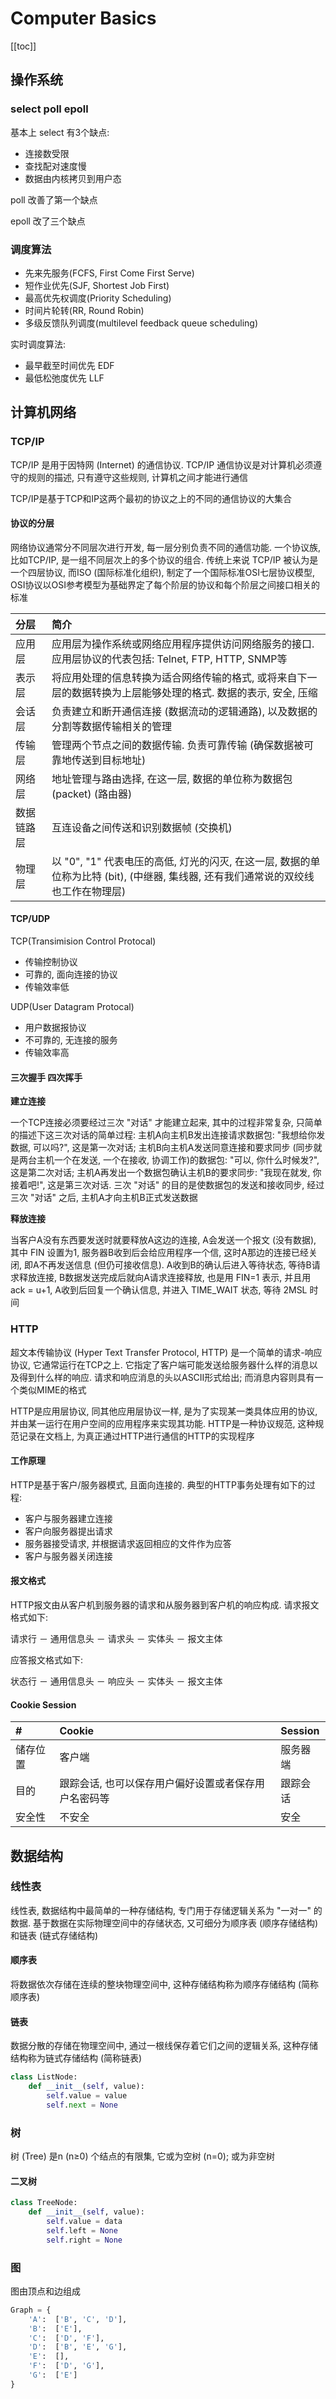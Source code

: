 # Computer Basics

[[toc]]

## 操作系统

### select poll epoll

基本上 select 有3个缺点:

- 连接数受限
- 查找配对速度慢
- 数据由内核拷贝到用户态

poll 改善了第一个缺点

epoll 改了三个缺点

### 调度算法

- 先来先服务(FCFS, First Come First Serve)
- 短作业优先(SJF, Shortest Job First)
- 最高优先权调度(Priority Scheduling)
- 时间片轮转(RR, Round Robin)
- 多级反馈队列调度(multilevel feedback queue scheduling)

实时调度算法:

- 最早截至时间优先 EDF
- 最低松弛度优先 LLF

## 计算机网络

### TCP/IP

TCP/IP 是用于因特网 (Internet) 的通信协议.  TCP/IP 通信协议是对计算机必须遵守的规则的描述, 只有遵守这些规则, 计算机之间才能进行通信

TCP/IP是基于TCP和IP这两个最初的协议之上的不同的通信协议的大集合

#### 协议的分层

网络协议通常分不同层次进行开发, 每一层分别负责不同的通信功能. 一个协议族, 比如TCP/IP, 是一组不同层次上的多个协议的组合.  传统上来说 TCP/IP 被认为是一个四层协议, 而ISO (国际标准化组织), 制定了一个国际标准OSI七层协议模型, OSI协议以OSI参考模型为基础界定了每个阶层的协议和每个阶层之间接口相关的标准

| 分层      | 简介 |
| :------  | :-------    | 
| 应用层    | 应用层为操作系统或网络应用程序提供访问网络服务的接口. 应用层协议的代表包括: Telnet, FTP, HTTP, SNMP等      |
| 表示层    | 将应用处理的信息转换为适合网络传输的格式, 或将来自下一层的数据转换为上层能够处理的格式. 数据的表示, 安全, 压缩       |
| 会话层    | 负责建立和断开通信连接 (数据流动的逻辑通路), 以及数据的分割等数据传输相关的管理      | 
| 传输层    | 管理两个节点之间的数据传输. 负责可靠传输 (确保数据被可靠地传送到目标地址)      | 
| 网络层    | 地址管理与路由选择, 在这一层, 数据的单位称为数据包 (packet) (路由器)      | 
| 数据链路层| 互连设备之间传送和识别数据帧 (交换机)      | 
| 物理层    | 以 "0",  "1" 代表电压的高低, 灯光的闪灭, 在这一层, 数据的单位称为比特 (bit), (中继器, 集线器, 还有我们通常说的双绞线也工作在物理层)      | 


#### TCP/UDP

TCP(Transimision Control Protocal)
- 传输控制协议
- 可靠的, 面向连接的协议
- 传输效率低

UDP(User Datagram Protocal)
- 用户数据报协议
- 不可靠的, 无连接的服务
- 传输效率高

#### 三次握手 四次挥手

**建立连接**

一个TCP连接必须要经过三次 "对话" 才能建立起来, 其中的过程非常复杂, 只简单的描述下这三次对话的简单过程: 主机A向主机B发出连接请求数据包: "我想给你发数据, 可以吗\?", 这是第一次对话; 主机B向主机A发送同意连接和要求同步 (同步就是两台主机一个在发送, 一个在接收, 协调工作)的数据包: "可以, 你什么时候发\?", 这是第二次对话; 主机A再发出一个数据包确认主机B的要求同步: "我现在就发, 你接着吧!", 这是第三次对话. 三次 "对话" 的目的是使数据包的发送和接收同步, 经过三次 "对话" 之后, 主机A才向主机B正式发送数据

**释放连接**

当客户A没有东西要发送时就要释放A这边的连接, A会发送一个报文 (没有数据), 其中 FIN 设置为1, 服务器B收到后会给应用程序一个信, 这时A那边的连接已经关闭, 即A不再发送信息 (但仍可接收信息). A收到B的确认后进入等待状态, 等待B请求释放连接, B数据发送完成后就向A请求连接释放, 也是用 FIN=1 表示,  并且用 ack = u+1,  A收到后回复一个确认信息, 并进入 TIME_WAIT 状态,  等待 2MSL 时间

### HTTP

超文本传输协议 (Hyper Text Transfer Protocol, HTTP) 是一个简单的请求-响应协议, 它通常运行在TCP之上. 它指定了客户端可能发送给服务器什么样的消息以及得到什么样的响应. 请求和响应消息的头以ASCII形式给出; 而消息内容则具有一个类似MIME的格式

HTTP是应用层协议, 同其他应用层协议一样, 是为了实现某一类具体应用的协议, 并由某一运行在用户空间的应用程序来实现其功能. HTTP是一种协议规范, 这种规范记录在文档上, 为真正通过HTTP进行通信的HTTP的实现程序

#### 工作原理

HTTP是基于客户/服务器模式, 且面向连接的. 典型的HTTP事务处理有如下的过程: 
- 客户与服务器建立连接
- 客户向服务器提出请求
- 服务器接受请求, 并根据请求返回相应的文件作为应答
- 客户与服务器关闭连接

#### 报文格式

HTTP报文由从客户机到服务器的请求和从服务器到客户机的响应构成. 请求报文格式如下: 

请求行 － 通用信息头 － 请求头 － 实体头 － 报文主体

应答报文格式如下: 

状态行 － 通用信息头 － 响应头 － 实体头 － 报文主体

#### Cookie  Session

| #       | Cookie      | Session            | 
| :------ | :-------    | :------------- | 
| 储存位置 | 客户端      | 服务器端 | 
| 目的     | 跟踪会话, 也可以保存用户偏好设置或者保存用户名密码等       | 跟踪会话 |
| 安全性   | 不安全      | 安全 |


## 数据结构

### 线性表

线性表, 数据结构中最简单的一种存储结构, 专门用于存储逻辑关系为 "一对一" 的数据. 基于数据在实际物理空间中的存储状态, 又可细分为顺序表 (顺序存储结构) 和链表 (链式存储结构)


#### 顺序表

将数据依次存储在连续的整块物理空间中, 这种存储结构称为顺序存储结构 (简称顺序表)


#### 链表

数据分散的存储在物理空间中, 通过一根线保存着它们之间的逻辑关系, 这种存储结构称为链式存储结构 (简称链表)

```python
class ListNode:
    def __init__(self, value):
        self.value = value
        self.next = None
```

### 树

树 (Tree) 是n (n≥0) 个结点的有限集, 它或为空树 (n=0); 或为非空树

#### 二叉树

```python
class TreeNode:
    def __init__(self, value):
        self.value = data
        self.left = None
        self.right = None
```

### 图

图由顶点和边组成

```python
Graph = {
    'A':  ['B', 'C', 'D'],
    'B':  ['E'],
    'C':  ['D', 'F'],
    'D':  ['B', 'E', 'G'],
    'E':  [],
    'F':  ['D', 'G'],
    'G':  ['E']
}
```